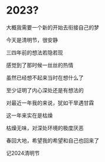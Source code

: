 # 2023?

大概我需要一个新的开始去衔接自己的梦

今天是清明节，很安静

三四年前的想法若隐若现

感觉到了那时候一丝丝的热情

虽然已经想不起来当时在想什么了

至少证明了内心深处还是有想法的

对最近一年我的来说，犹如干旱遇甘霖

这一年来实在是枯燥

枯燥无味，对深处环境的极度厌恶

春回大地，希望我的希望和自己也回来了

记2024清明节
